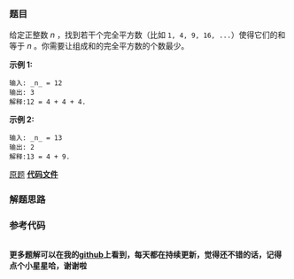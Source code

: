 ### 题目
给定正整数  _n_ ，找到若干个完全平方数（比如 `1, 4, 9, 16, ...`）使得它们的和等于 _n_ 。你需要让组成和的完全平方数的个数最少。

**示例  1:**

    
    
    输入: _n_ = 12
    输出: 3 
    解释:12 = 4 + 4 + 4.

**示例 2:**

    
    
    输入: _n_ = 13
    输出: 2
    解释:13 = 4 + 9.

[原题](https://leetcode-cn.com/problems/perfect-squares/)    **[代码文件]()**


### 解题思路




### 参考代码

```go


```




**更多题解可以在我的[github](https://github.com/LZH139/leetcode_Go)上看到，每天都在持续更新，觉得还不错的话，记得点个小星星哈，谢谢啦**
